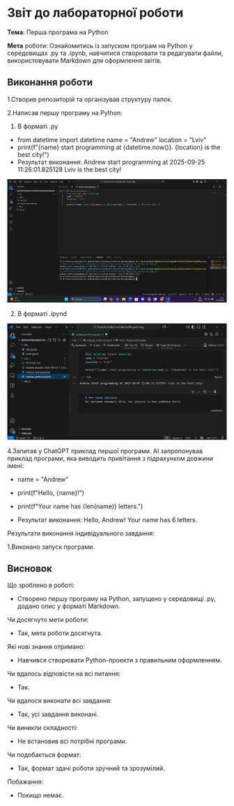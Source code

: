 # Звіт до лабораторної роботи

**Тема**: Перша програма на Python

**Мета** роботи: Ознайомитись із запуском програм на Python у середовищах .py та .ipynb, навчитися створювати та редагувати файли, використовувати Markdown для оформлення звітів.

## Виконання роботи

1.Створив репозиторій та організував структуру папок.

2.Написав першу програму на Python:

1. В форматі .py
- from datetime import datetime
name = "Andrew"
location = "Lviv" 
- print(f"{name} start programming at {datetime.now()}. {location} is the best city!")
- Результат виконання:
Andrew start programming at 2025-09-25 11:26:01.825128 Lviv is the best city!

![alt text](Знімок%20екрана%202025-09-25%20113735.png)

2. В форматі .ipynd

![alt text](<Знімок екрана 2025-10-07 210816.png>)


4.Запитав у ChatGPT приклад першої програми.
AI запропонував приклад програми, яка виводить привітання з підрахунком довжини імені:

- name = "Andrew"
- print(f"Hello, {name}!")
- print(f"Your name has {len(name)} letters.")

- Результат виконання:
Hello, Andrew!
Your name has 6 letters.


Результати виконання індивідуального завдання:

1.Виконано запуск програми.

## Висновок

Що зроблено в роботі:
- Створено першу програму на Python, запущено у середовищі .py, додано опис у форматі Markdown.

Чи досягнуто мети роботи:
- Так, мета роботи досягнута.

Які нові знання отримано:
- Навчився створювати Python-проекти з правильним оформленням.

Чи вдалось відповісти на всі питання:
- Так.

Чи вдалося виконати всі завдання:
- Так, усі завдання виконані.

Чи виникли складності:
- Не встановив всі потрібні програми. 

Чи подобається формат:
- Так, формат здачі роботи зручний та зрозумілий.

Побажання:
- Покищо немає.
